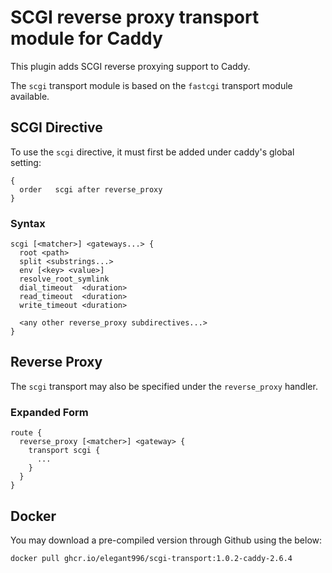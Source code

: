 SCGI reverse proxy transport module for Caddy
===============================================

This plugin adds SCGI reverse proxying support to Caddy.

The `scgi` transport module is based on the `fastcgi` transport module available.


SCGI Directive
-----------------------------------------------
To use the `scgi` directive, it must first be added under caddy's global setting:
```
{
  order   scgi after reverse_proxy
}
```

### Syntax ###
```
scgi [<matcher>] <gateways...> {
  root <path>
  split <substrings...>
  env [<key> <value>]
  resolve_root_symlink
  dial_timeout  <duration>
  read_timeout  <duration>
  write_timeout <duration>

  <any other reverse_proxy subdirectives...>
}
```

Reverse Proxy
-----------------------------------------------
The `scgi` transport may also be specified under the `reverse_proxy` handler.

### Expanded Form ###
```
route {
  reverse_proxy [<matcher>] <gateway> {
    transport scgi {
      ...
    }
  }
} 
```

Docker
-----------------------------------------------
You may download a pre-compiled version through Github using the below:

```
docker pull ghcr.io/elegant996/scgi-transport:1.0.2-caddy-2.6.4
```